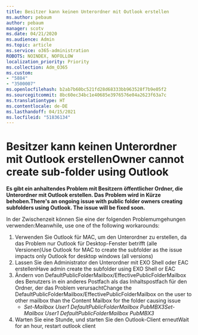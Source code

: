 ```yaml
---
title: Besitzer kann keinen Unterordner mit Outlook erstellen
ms.author: pebaum
author: pebaum
manager: scotv
ms.date: 04/21/2020
ms.audience: Admin
ms.topic: article
ms.service: o365-administration
ROBOTS: NOINDEX, NOFOLLOW
localization_priority: Priority
ms.collection: Adm_O365
ms.custom:
- "5884"
- "3500007"
ms.openlocfilehash: b2ab7b60bc521fd28d68333bb963528f7b9e05f2
ms.sourcegitcommit: 8bc60ec34bc1e40685e3976576e04a2623f63a7c
ms.translationtype: HT
ms.contentlocale: de-DE
ms.lasthandoff: 04/15/2021
ms.locfileid: "51836134"
---
```

# <a name="owner-cannot-create-sub-folder-using-outlook"></a><span data-ttu-id="bcd2a-102">Besitzer kann keinen Unterordner mit Outlook erstellen</span><span class="sxs-lookup"><span data-stu-id="bcd2a-102">Owner cannot create sub-folder using Outlook</span></span>

<span data-ttu-id="bcd2a-103">**Es gibt ein anhaltendes Problem mit Besitzern öffentlicher Ordner, die Unterordner mit Outlook erstellen. Das Problem wird in Kürze behoben.**</span><span class="sxs-lookup"><span data-stu-id="bcd2a-103">**There's an ongoing issue with public folder owners creating subfolders using Outlook. The issue will be fixed soon.**</span></span>

<span data-ttu-id="bcd2a-104">In der Zwischenzeit können Sie eine der folgenden Problemumgehungen verwenden:</span><span class="sxs-lookup"><span data-stu-id="bcd2a-104">Meanwhile, use one of the following workarounds:</span></span>

1. <span data-ttu-id="bcd2a-105">Verwenden Sie Outlook für MAC, um den Unterordner zu erstellen, da das Problem nur Outlook für Desktop-Fenster betrifft (alle Versionen)</span><span class="sxs-lookup"><span data-stu-id="bcd2a-105">Use Outlook for MAC to create the subfolder as the issue impacts only Outlook for desktop windows (all versions)</span></span>
2. <span data-ttu-id="bcd2a-106">Lassen Sie den Administrator den Unterordner mit EXO Shell oder EAC erstellen</span><span class="sxs-lookup"><span data-stu-id="bcd2a-106">Have admin create the subfolder using EXO Shell or EAC</span></span>
3. <span data-ttu-id="bcd2a-107">Ändern von DefaultPublicFolderMailbox/EffectivePublicFolderMailbox des Benutzers in ein anderes Postfach als das Inhaltspostfach für den Ordner, der das Problem verursacht</span><span class="sxs-lookup"><span data-stu-id="bcd2a-107">Change the DefaultPublicFolderMailbox/EffectivePublicFolderMailbox on the user to other mailbox than the Content Mailbox for the folder causing issue</span></span>  
    - <span data-ttu-id="bcd2a-108">*Set-Mailbox User1 DefaultPublicFolderMailbox PubMBX3*</span><span class="sxs-lookup"><span data-stu-id="bcd2a-108">*Set-Mailbox User1 DefaultPublicFolderMailbox PubMBX3*</span></span>
4. <span data-ttu-id="bcd2a-109">Warten Sie eine Stunde, und starten Sie den Outlook-Client erneut</span><span class="sxs-lookup"><span data-stu-id="bcd2a-109">Wait for an hour, restart outlook client</span></span>